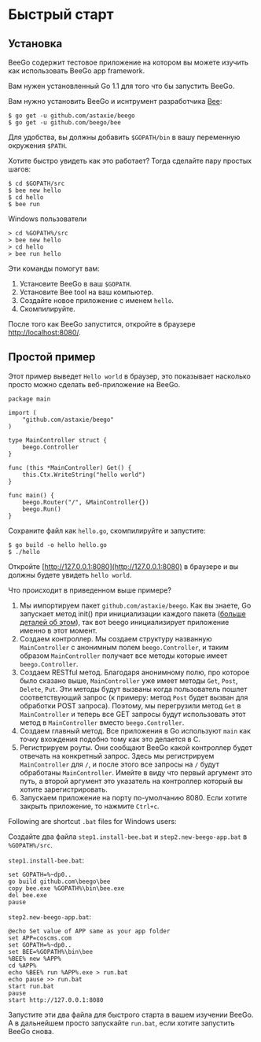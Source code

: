 # Быстрый старт

## Установка

BeeGo содержит тестовое приложение на котором вы можете изучить как использовать BeeGo app framework.

Вам нужен установленный Go 1.1 для того что бы запустить BeeGo.

Вам нужно установить BeeGo и иснтрумент разработчика [Bee](http://beego.me/docs/install/bee.md):

	$ go get -u github.com/astaxie/beego
	$ go get -u github.com/beego/bee


Для удобства, вы должны добавить `$GOPATH/bin` в вашу переменную окружения `$PATH`.

Хотите быстро увидеть как это работает? Тогда сделайте пару простых шагов:

	$ cd $GOPATH/src
	$ bee new hello
	$ cd hello
	$ bee run

Windows пользователи

    > cd %GOPATH%/src
    > bee new hello
    > cd hello
    > bee run hello

Эти команды помогут вам:

1. Установите BeeGo в ваш `$GOPATH`.
2. Установите Bee tool на ваш компьютер.
3. Создайте новое приложение с именем `hello`.
4. Скомпилируйте.

После того как BeeGo запустится, откройте в браузере [http://localhost:8080/](http://localhost:8080/).

## Простой пример

Этот пример выведет `Hello world` в браузер, это показывает насколько просто можно сделать веб-приложение на BeeGo.

	package main

	import (
		"github.com/astaxie/beego"
	)

	type MainController struct {
		beego.Controller
	}

	func (this *MainController) Get() {
		this.Ctx.WriteString("hello world")
	}

	func main() {
		beego.Router("/", &MainController{})
		beego.Run()
	}

Сохраните файл как `hello.go`, скомпилируйте и запустите:

	$ go build -o hello hello.go
	$ ./hello

Откройте [http://127.0.0.1:8080](http://127.0.0.1:8080) в браузере и вы должны будете увидеть `hello world`.

Что происходит в приведенном выше примере?

1. Мы импортируем пакет `github.com/astaxie/beego`. Как вы знаете, Go запускает метод init() при инициализации каждого пакета ([больше деталей об этом](https://github.com/Unknwon/build-web-application-with-golang_EN/blob/master/eBook/02.3.md#main-function-and-init-function)), так вот beego инициализирует приложение именно в этот момент.
2. Создаем контроллер. Мы создаем структуру названную `MainController` с анонимным полем `beego.Controller`,
и таким образом `MainController` получает все методы которые имеет `beego.Controller`.
3. Создаем RESTful метод. Благодаря анонимному полю, про которое было сказано выше, `MainController` уже имеет методы `Get`, `Post`, `Delete`, `Put`. Эти методы будут вызваны когда пользователь пошлет соответствующий запрос (к примеру: метод `Post` будет вызван для обработки POST запроса). Поэтому, мы перегрузили метод `Get` в `MainController` и теперь все GET запросы будут использовать этот метод в `MainController` вместо `beego.Controller`.
4. Создаем главный метод. Все приложения в Go используют `main` как точку вхождения подобно тому как это делается в C.
5. Регистрируем роуты. Они сообщают BeeGo какой контроллер будет отвечать на конкретный запрос. Здесь мы регистрируем `MainController` для `/`, и после этого все запросы на `/` будут обработаны `MainController`. Имейте в виду что первый аргумент это путь, а второй аргумент это указатель на контроллер который вы хотите зарегистрировать.
6. Запускаем приложение на порту по-умолчанию 8080. Если хотите закрыть приложение, то нажмите `Ctrl+c`.

Following are shortcut `.bat` files for Windows users:

Создайте два файла `step1.install-bee.bat` и `step2.new-beego-app.bat` в `%GOPATH%/src`.

`step1.install-bee.bat`:

	set GOPATH=%~dp0..
	go build github.com\beego\bee
	copy bee.exe %GOPATH%\bin\bee.exe
	del bee.exe
	pause

`step2.new-beego-app.bat`:

	@echo Set value of APP same as your app folder
	set APP=coscms.com
	set GOPATH=%~dp0..
	set BEE=%GOPATH%\bin\bee
	%BEE% new %APP%
	cd %APP%
	echo %BEE% run %APP%.exe > run.bat
	echo pause >> run.bat
	start run.bat
	pause
	start http://127.0.0.1:8080

Запустите эти два файла для быстрого старта в вашем изучении BeeGo. А в дальнейшем просто запускайте `run.bat`, если хотите запустить BeeGo снова.
